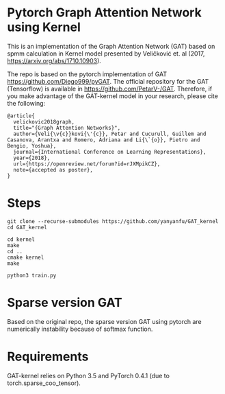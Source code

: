 # Pytorch Graph Attention Network using Kernel

This is an implementation of the Graph Attention Network (GAT) based on spmm calculation in Kernel
model presented by Veličković et. al (2017, https://arxiv.org/abs/1710.10903).

The repo is based on the pytorch implementation of GAT https://github.com/Diego999/pyGAT. The official repository for the GAT (Tensorflow) is available in https://github.com/PetarV-/GAT. Therefore, if you make advantage of the GAT-kernel model in your research, please cite the following:

```
@article{
  velickovic2018graph,
  title="{Graph Attention Networks}",
  author={Veli{\v{c}}kovi{\'{c}}, Petar and Cucurull, Guillem and Casanova, Arantxa and Romero, Adriana and Li{\`{o}}, Pietro and Bengio, Yoshua},
  journal={International Conference on Learning Representations},
  year={2018},
  url={https://openreview.net/forum?id=rJXMpikCZ},
  note={accepted as poster},
}
```


# Steps

```
git clone --recurse-submodules https://github.com/yanyanfu/GAT_kernel
cd GAT_kernel
```

```
cd kernel
make
cd ..
cmake kernel
make
```

```
python3 train.py
```


# Sparse version GAT

Based on the original repo, the sparse version GAT using pytorch are numerically instability because of softmax function. 

# Requirements

GAT-kernel relies on Python 3.5 and PyTorch 0.4.1 (due to torch.sparse_coo_tensor).


